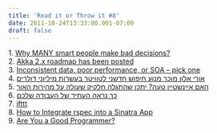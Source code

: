 ```yaml
---
title: 'Read it or Throw it #8'
date: 2011-10-24T13:33:00.001-07:00
draft: false
---
```


1. [Why MANY smart people make bad decisions?](http://www.rajeshsetty.com/2011/09/18/why-many-smart-people-make-bad-decisions/)  
2. [Akka 2.x roadmap has been posted](http://vasilrem.com/blog/software-development/akka-2-x-roadmap-has-been-posted/)  
3. [Inconsistent data, poor performance, or SOA – pick one](http://www.udidahan.com/2011/09/18/inconsistent-data-poor-performance-or-soa-pick-one/)  
4. [אורי אלון מוכר מנוע חיפוש חדשני לטוויטר בעשרות מיליוני דולרים](http://www.calcalist.co.il/internet/articles/0,7340,L-3532883,00.html?dcRef=ynet)  
5. [האם איינשטיין טעה? יתכן שהתגלה חלקיק שעולה על מהירות האור](http://www.ynet.co.il/articles/0,7340,L-4126417,00.html)  
6. [כך נראה העתיד של העבודה שלכם](http://www.calcalist.co.il/local/articles/0,7340,L-3532706,00.html)  
7. [ifttt](http://ifttt.com/)  
8. [How to Integrate rspec into a Sinatra App](http://www.youtube.com/user/nettutsplus?blend=6&ob=5#p/u/0/lplAbr9x4Os)  
9. [Are You a Good Programmer?](http://techiferous.com/2011/08/are-you-a-good-programmer/)